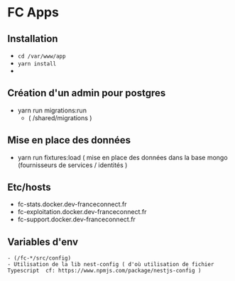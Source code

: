 # FC Apps

## Installation

- `cd /var/www/app`
- `yarn install`
- 

## Création d'un admin pour postgres

- yarn run migrations:run 
    - ( /shared/migrations )
    
## Mise en place des données 

 - yarn run fixtures:load 
    ( mise en place des données dans la base  mongo (fournisseurs de services / identités )

## Etc/hosts

- fc-stats.docker.dev-franceconnect.fr
- fc-exploitation.docker.dev-franceconnect.fr
- fc-support.docker.dev-franceconnect.fr


## Variables d'env 
    - (/fc-*/src/config)
    - Utilisation de la lib nest-config ( d'où utilisation de fichier Typescript  cf: https://www.npmjs.com/package/nestjs-config )
        